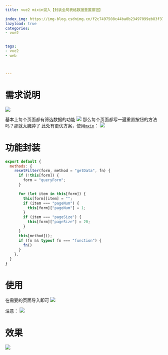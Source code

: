 ```yaml
---
title: vue2 mixin混入【封装全局表格数据重置摁钮】

index_img: https://img-blog.csdnimg.cn/f2c7497508c44ba0b23497099eb83f37.gif
lazyload: true
categories:
- vue2


tags:
- vue2
- web



---
```






# 需求说明
![](https://img-blog.csdnimg.cn/039387d4dd3144babe0aa4824efbabe0.png)

基本上每个页面都有筛选数据的功能
![](https://img-blog.csdnimg.cn/f2c7497508c44ba0b23497099eb83f37.gif#pic_center)
那么每个页面都写一遍重置按钮的方法吗？那就太臃肿了
此处有更优方案，使用[`mxin`](https://cn.vuejs.org/v2/guide/mixins.html)：
![](https://img-blog.csdnimg.cn/af07b4f7b7e24f8aaa8f1c750008cbf4.png)

# 功能封装

```javascript
export default {
  methods: {
    resetFilter(form, method = "getData", fn) {
      if (!this[form]) {
        form = "queryForm";
      }

      for (let item in this[form]) {
        this[form][item] = "";
        if (item === "pageNum") {
          this[form]["pageNum"] = 1;
        }
        if (item === "pageSize") {
          this[form]["pageSize"] = 20;
        }
      }
      this[method]();
      if (fn && typeof fn === "function") {
        fn()
      }
    },
  }
}
```

# 使用
在需要的页面导入即可
![](https://img-blog.csdnimg.cn/cf121de8c1114cf2b12d7cd61ba4e56b.png)



注意：
![](https://img-blog.csdnimg.cn/38ac59904cdd4f0da07ec4441e93f070.png)


# 效果
![](https://img-blog.csdnimg.cn/8137411568c244979fc678615f8b9d1d.gif#pic_center)
